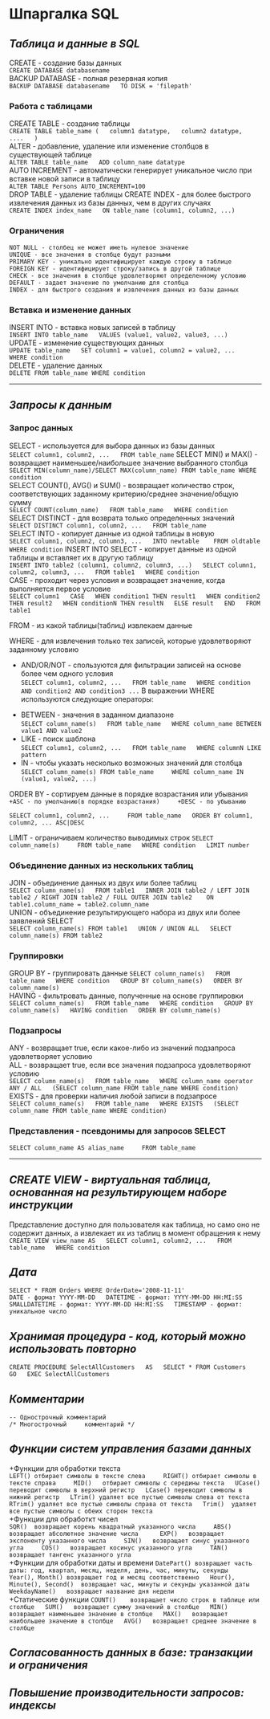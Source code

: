 # Шпаргалка SQL  

## *Таблица и данные в SQL*     
CREATE - создание базы данных   
`CREATE DATABASE databasename`  
BACKUP DATABASE - полная резервная копия  
`BACKUP DATABASE databasename  
TO DISK = 'filepath' ` 

###  Работа с таблицами     
CREATE TABLE - создание таблицы  
`CREATE TABLE table_name (  
    column1 datatype,  
    column2 datatype,  
   ....  
)`  
ALTER - добавление, удаление или изменение столбцов в существующей таблице  
`ALTER TABLE table_name  
ADD column_name datatype`  
AUTO INCREMENT - автоматически генерирует уникальное число при вставке новой записи в таблицу  
`ALTER TABLE Persons AUTO_INCREMENT=100`  
DROP TABLE - удаление таблицы
CREATE INDEX - для более быстрого извлечения данных из базы данных, чем в других случаях  
`CREATE INDEX index_name  
ON table_name (column1, column2, ...)`  

### Ограничения  
`NOT NULL - столбец не может иметь нулевое значение`      
`UNIQUE - все значения в столбце будут разными`      
`PRIMARY KEY - уникально идентифицирует каждую строку в таблице`      
`FOREIGN KEY - идентифицирует строку/запись в другой таблице`      
`CHECK - все значения в столбце удовлетворяют определенному условию`        
`DEFAULT - задает значение по умолчанию для столбца`          
`INDEX - для быстрого создания и извлечения данных из базы данных`      

###  Вставка и изменение данных  
INSERT INTO - вставка новых записей в таблицу   
`INSERT INTO table_name  
VALUES (value1, value2, value3, ...)`    
UPDATE - изменение существующих данных    
`UPDATE table_name  
SET column1 = value1, column2 = value2, ...  
WHERE condition`  
DELETE  - удаление данных  
`DELETE FROM table_name WHERE condition`  
___  


## *Запросы к данным*  
### Запрос данных 
SELECT - используется для выбора данных из базы данных   
`SELECT column1, column2, ...  
FROM table_name` 
SELECT MIN() и MAX() - возвращает наименьшее/наибольшее значение выбранного столбца  
`SELECT MIN(column_name)/SELECT MAX(column_name)
FROM table_name
WHERE condition`  
SELECT COUNT(), AVG() и SUM() - возвращает количество строк, соответствующих заданному критерию/среднее значение/общую сумму  
`SELECT COUNT(column_name)  
FROM table_name  
WHERE condition`  
SELECT DISTINCT - для возврата только определенных значений  
`SELECT DISTINCT column1, column2, ...  
FROM table_name`    
SELECT INTO - копирует данные из одной таблицы в новую    
`SELECT column1, column2, column3, ...  
INTO newtable   
FROM oldtable  
WHERE condition` 
INSERT INTO SELECT - копирует данные из одной таблицы и вставляет их в другую таблицу  
`INSERT INTO table2 (column1, column2, column3, ...)  
SELECT column1, column2, column3, ...  
FROM table1  
WHERE condition`    
CASE - проходит через условия и возвращает значение, когда выполняется первое условие  
`SELECT column1  
CASE  
    WHEN condition1 THEN result1  
    WHEN condition2 THEN result2  
    WHEN conditionN THEN resultN  
    ELSE result  
END  
FROM table1`    
 
FROM - из какой таблицы(таблиц) извлекаем данные  
 
WHERE - для извлечения только тех записей, которые удовлетворяют заданному условию 
 + AND/OR/NOT - спользуются для фильтрации записей на основе более чем одного условия  
 `SELECT column1, column2, ...  
FROM table_name  
WHERE condition AND condition2 AND condition3 ...`
В выражении WHERE используются следующие операторы:  
 - BETWEEN - значения в заданном диапазоне  
 `SELECT column_name(s)  
  FROM table_name  
  WHERE column_name BETWEEN value1 AND value2`  
 - LIKE - поиск шаблона   
  `SELECT column1, column2, ...  
   FROM table_name  
   WHERE columnN LIKE pattern`  
 - IN - чтобы указать несколько возможных значений для столбца  
 `SELECT column_name(s)
  FROM table_name    
  WHERE column_name IN (value1, value2, ...)`  
  
ORDER BY - сортируем данные в порядке возрастания или убывания    
`+ASC - по умолчанию(в порядке возрастания)    
 +DESC - по убыванию`
     
`SELECT column1, column2, ...    
FROM table_name  
ORDER BY column1, column2, ... ASC|DESC`  

LIMIT - ограничиваем количество выводимых строк 
`SELECT column_name(s)    
FROM table_name  
WHERE condition  
LIMIT number`  
 
### Объединение данных из нескольких таблиц   
JOIN - объединение данных из двух или более таблиц  
`SELECT column_name(s)  
 FROM table1  
 INNER JOIN table2 / LEFT JOIN table2 / RIGHT JOIN table2 / FULL OUTER JOIN table2   
 ON table1.column_name = table2.column_name`  
UNION - объединение результирующего набора из двух или более заявлений SELECT  
`SELECT column_name(s) FROM table1  
UNION / UNION ALL  
SELECT column_name(s) FROM table2`  
### Группировки  
GROUP BY - группировать данные 
`SELECT column_name(s)  
FROM table_name  
WHERE condition  
GROUP BY column_name(s)  
ORDER BY column_name(s)`  
HAVING - фильтровать данные, полученные на основе группировки 
`SELECT column_name(s)  
FROM table_name  
WHERE condition  
GROUP BY column_name(s)  
HAVING condition  
ORDER BY column_name(s)`    
### Подзапросы  
ANY  - возвращает true, если какое-либо из значений подзапроса удовлетворяет условию  
ALL - возвращает true, если все значения подзапроса удовлетворяют условию  
`SELECT column_name(s)  
FROM table_name  
WHERE column_name operator ANY / ALL  
(SELECT column_name FROM table_name WHERE condition)`  
EXISTS - для проверки наличия любой записи в подзапросе  
`SELECT column_name(s)  
FROM table_name  
WHERE EXISTS  
(SELECT column_name FROM table_name WHERE condition)`    
### Представления - псевдонимы для запросов SELECT  
`SELECT column_name AS alias_name    
 FROM table_name`      
___  
## *CREATE VIEW - виртуальная таблица, основанная на результирующем наборе инструкции* 
Представление доступно для пользователя как таблица, но само оно не содержит данных, а извлекает их из таблиц в момент обращения к нему  
`CREATE VIEW view_name AS  
SELECT column1, column2, ...  
FROM table_name  
WHERE condition`  
## *Дата*  
`SELECT * FROM Orders WHERE OrderDate='2008-11-11' `  
`DATE - формат YYYY-MM-DD  
DATETIME - формат: YYYY-MM-DD HH:MI:SS  
SMALLDATETIME - формат: YYYY-MM-DD HH:MI:SS  
TIMESTAMP - формат: уникальное число`  
## *Хранимая процедура - код, который можно использовать повторно*  
`CREATE PROCEDURE SelectAllCustomers  
AS  
SELECT * FROM Customers  
GO  
EXEC SelectAllCustomers`  

## *Комментарии*  
`-- Однострочный комментарий`    
`/* Многострочный    
комментарий */ `    

## *Функции систем управления базами данных*  
+Функции для обработки текста  
`LEFT()	отбирает символы в тексте слева    
RIGHT()	отбирает символы в тексте справа    
MID()	отбирает символы с середины текста  
UCase()	переводит символы в верхний регистр  
LCase()	переводит символы в нижний регистр  
LTrim()	удаляет все пустые символы слева от текста  
RTrim()	удаляет все пустые символы справа от текста  
Trim()	удаляет все пустые символы с обеих сторон текста`  
+Функции для обработкт чисел  
`SQR()	возвращает корень квадратный указанного числа    
ABS()	возвращает абсолютное значение числа     
EXP()	возвращает экспоненту указанного числа    
SIN()	возвращает синус указанного угла    
COS()	возвращает косинус указанного угла    
TAN()	возвращает тангенс указанного угла`      
+Функции для обработки даты и времени 
`DatePart()	возвращает часть даты: год, квартал, месяц, неделя, день, час, минуты, секунды  
Year(), Month()	возвращает год и месяц соответственно  
Hour(), Minute(), Second()	возвращает час, минуты и секунды указанной даты  
WeekdayName()	возвращает название дня недели`  
+Статические функции 
`COUNT()	возвращает число строк в таблице или столбце  
SUM()	возвращает сумму значений в столбце  
MIN()	возвращает наименьшее значение в столбце  
MAX()	возвращает наибольшее значение в столбце  
AVG()	возвращает среднее значение в столбце`    

## *Согласованность данных в базе: транзакции и ограничения*      
## *Повышение производительности запросов: индексы*      
